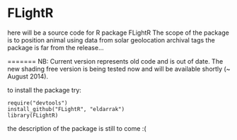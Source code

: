 FLightR
=======

here will be a source code for R package FLightR
The scope of the package is to position animal using data from solar geolocation archival tags
the package is far from the release...

=======
NB: Current version represents old code and is out of date. The new shading free version is being tested now and will be available shortly (~ August 2014).

to install the package try:
    
    require("devtools")
    install_github("FLightR", "eldarrak")
	library(FLightR)
	
the description of the package is still to come :(

